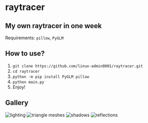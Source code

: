# raytracer

## My own raytracer in one week
Requirements: `pillow`, `PyGLM`

## How to use?
1. `git clone https://github.com/linux-admin0001/raytracer.git`
2. `cd raytracer`
3. `python -m pip install PyGLM pillow`
4. `python main.py`
5. Enjoy!

## Gallery
![lighting](https://user-images.githubusercontent.com/73735838/209450074-5e7446d6-58c1-4301-9b47-8362bdf84000.png)
![triangle meshes](https://user-images.githubusercontent.com/73735838/210556100-1d1d1aad-550e-4cfd-8e5f-f50bcefb083a.png)
![shadows](https://user-images.githubusercontent.com/73735838/211147633-80082b41-34fd-4f2d-8d76-e63d370fc7a0.png)
![reflections](https://user-images.githubusercontent.com/73735838/211162413-385859f2-a636-4bb9-986a-38cbc3265be3.png)
